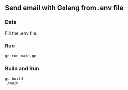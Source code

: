 ## Send email with Golang from .env file

### Data
Fill the .env file.

### Run
```
go run main.go
```

### Build and Run
```
go build
./main
```
